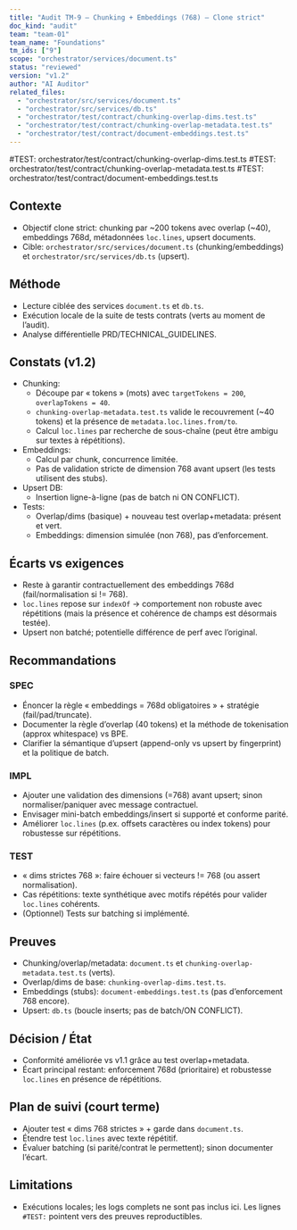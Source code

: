 ```yaml
---
title: "Audit TM-9 — Chunking + Embeddings (768) — Clone strict"
doc_kind: "audit"
team: "team-01"
team_name: "Foundations"
tm_ids: ["9"]
scope: "orchestrator/services/document.ts"
status: "reviewed"
version: "v1.2"
author: "AI Auditor"
related_files:
  - "orchestrator/src/services/document.ts"
  - "orchestrator/src/services/db.ts"
  - "orchestrator/test/contract/chunking-overlap-dims.test.ts"
  - "orchestrator/test/contract/chunking-overlap-metadata.test.ts"
  - "orchestrator/test/contract/document-embeddings.test.ts"
---
```


#TEST: orchestrator/test/contract/chunking-overlap-dims.test.ts
#TEST: orchestrator/test/contract/chunking-overlap-metadata.test.ts
#TEST: orchestrator/test/contract/document-embeddings.test.ts

## Contexte
- Objectif clone strict: chunking par ~200 tokens avec overlap (~40), embeddings 768d, métadonnées `loc.lines`, upsert documents.
- Cible: `orchestrator/src/services/document.ts` (chunking/embeddings) et `orchestrator/src/services/db.ts` (upsert).

## Méthode
- Lecture ciblée des services `document.ts` et `db.ts`.
- Exécution locale de la suite de tests contrats (verts au moment de l’audit).
- Analyse différentielle PRD/TECHNICAL_GUIDELINES.

## Constats (v1.2)
- Chunking:
  - Découpe par « tokens » (mots) avec `targetTokens = 200`, `overlapTokens = 40`.
  - `chunking-overlap-metadata.test.ts` valide le recouvrement (~40 tokens) et la présence de `metadata.loc.lines.from/to`.
  - Calcul `loc.lines` par recherche de sous-chaîne (peut être ambigu sur textes à répétitions).
- Embeddings:
  - Calcul par chunk, concurrence limitée.
  - Pas de validation stricte de dimension 768 avant upsert (les tests utilisent des stubs).
- Upsert DB:
  - Insertion ligne-à-ligne (pas de batch ni ON CONFLICT).
- Tests:
  - Overlap/dims (basique) + nouveau test overlap+metadata: présent et vert.
  - Embeddings: dimension simulée (non 768), pas d’enforcement.

## Écarts vs exigences
- Reste à garantir contractuellement des embeddings 768d (fail/normalisation si != 768).
- `loc.lines` repose sur `indexOf` → comportement non robuste avec répétitions (mais la présence et cohérence de champs est désormais testée).
- Upsert non batché; potentielle différence de perf avec l’original.

## Recommandations
### SPEC
- Énoncer la règle « embeddings = 768d obligatoires » + stratégie (fail/pad/truncate).
- Documenter la règle d’overlap (40 tokens) et la méthode de tokenisation (approx whitespace) vs BPE.
- Clarifier la sémantique d’upsert (append-only vs upsert by fingerprint) et la politique de batch.

### IMPL
- Ajouter une validation des dimensions (=768) avant upsert; sinon normaliser/paniquer avec message contractuel.
- Envisager mini-batch embeddings/insert si supporté et conforme parité.
- Améliorer `loc.lines` (p.ex. offsets caractères ou index tokens) pour robustesse sur répétitions.

### TEST
- « dims strictes 768 »: faire échouer si vecteurs != 768 (ou assert normalisation).
- Cas répétitions: texte synthétique avec motifs répétés pour valider `loc.lines` cohérents.
- (Optionnel) Tests sur batching si implémenté.

## Preuves
- Chunking/overlap/metadata: `document.ts` et `chunking-overlap-metadata.test.ts` (verts).
- Overlap/dims de base: `chunking-overlap-dims.test.ts`.
- Embeddings (stubs): `document-embeddings.test.ts` (pas d’enforcement 768 encore).
- Upsert: `db.ts` (boucle inserts; pas de batch/ON CONFLICT).

## Décision / État
- Conformité améliorée vs v1.1 grâce au test overlap+metadata.
- Écart principal restant: enforcement 768d (prioritaire) et robustesse `loc.lines` en présence de répétitions.

## Plan de suivi (court terme)
- Ajouter test « dims 768 strictes » + garde dans `document.ts`.
- Étendre test `loc.lines` avec texte répétitif.
- Évaluer batching (si parité/contrat le permettent); sinon documenter l’écart.

## Limitations
- Exécutions locales; les logs complets ne sont pas inclus ici. Les lignes `#TEST:` pointent vers des preuves reproductibles.
